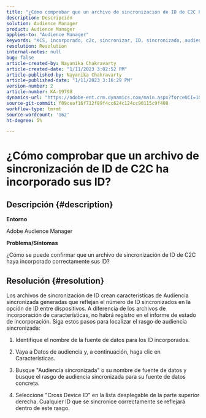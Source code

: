 ```yaml
---
title: "¿Cómo comprobar que un archivo de sincronización de ID de C2C ha incorporado sus ID?"
description: Descripción
solution: Audience Manager
product: Audience Manager
applies-to: "Audience Manager"
keywords: "KCS, incorporado, c2c, sincronizar, ID, sincronizado, audiencia, rasgo, estado, informe"
resolution: Resolution
internal-notes: null
bug: false
article-created-by: Nayanika Chakravarty
article-created-date: "1/11/2023 3:02:52 PM"
article-published-by: Nayanika Chakravarty
article-published-date: "1/11/2023 3:16:29 PM"
version-number: 2
article-number: KA-19798
dynamics-url: "https://adobe-ent.crm.dynamics.com/main.aspx?forceUCI=1&pagetype=entityrecord&etn=knowledgearticle&id=8e25c401-c191-ed11-aad1-6045bd006e5a"
source-git-commit: f09ceaf16f712f89f4cc624c124cc90115c9f408
workflow-type: tm+mt
source-wordcount: '162'
ht-degree: 5%

---
```


# ¿Cómo comprobar que un archivo de sincronización de ID de C2C ha incorporado sus ID?

## Descripción {#description}


<b>Entorno</b>

Adobe Audience Manager

<b>Problema/Síntomas</b>

¿Cómo se puede confirmar que un archivo de sincronización de ID de C2C haya incorporado correctamente sus ID?




## Resolución {#resolution}


Los archivos de sincronización de ID crean características de Audiencia sincronizada generadas que reflejan el número de ID sincronizados en la opción de ID entre dispositivos. A diferencia de los archivos de incorporación de características, no habrá registro en el informe de estado de incorporación. Siga estos pasos para localizar el rasgo de audiencia sincronizada:

1) Identifique el nombre de la fuente de datos para los ID incorporados.

2) Vaya a Datos de audiencia y, a continuación, haga clic en Características.

3) Busque &quot;Audiencia sincronizada&quot; o su nombre de fuente de datos y busque el rasgo de audiencia sincronizada para su fuente de datos concreta.

4) Seleccione &quot;Cross Device ID&quot; en la lista desplegable de la parte superior derecha. Cualquier ID que se sincronice correctamente se reflejará dentro de este rasgo.
